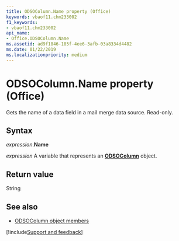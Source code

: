 ```yaml
---
title: ODSOColumn.Name property (Office)
keywords: vbaof11.chm233002
f1_keywords:
- vbaof11.chm233002
api_name:
- Office.ODSOColumn.Name
ms.assetid: ad9f1846-185f-4ee6-3afb-03a8334d4482
ms.date: 01/22/2019
ms.localizationpriority: medium
---
```



# ODSOColumn.Name property (Office)

Gets the name of a data field in a mail merge data source. Read-only.


## Syntax

_expression_.**Name**

_expression_ A variable that represents an **[ODSOColumn](Office.ODSOColumn.md)** object.


## Return value

String


## See also

- [ODSOColumn object members](overview/Library-Reference/odsocolumn-members-office.md)



[!include[Support and feedback](~/includes/feedback-boilerplate.md)]

